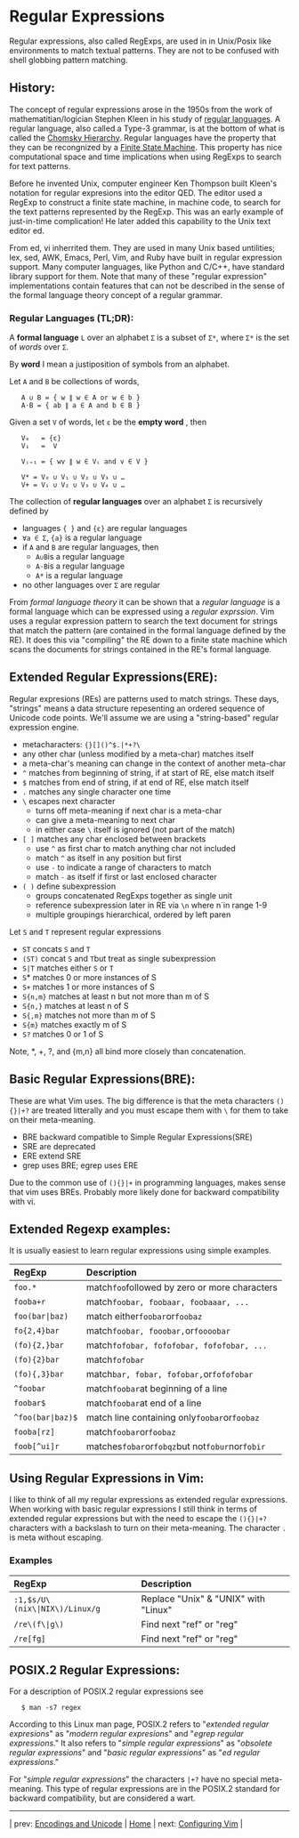 # Regular Expressions
Regular expressions, also called RegExps, are used in
in Unix/Posix like environments to match textual patterns.
They are not to be confused with shell globbing pattern matching.

## History:
The concept of regular expressions arose in the 1950s from
the work of mathematitian/logician Stephen Kleen in his study of
[regular languages](https://en.wikipedia.org/wiki/Regular_language).
A regular language, also called a Type-3 grammar, is at the
bottom of what is called the 
[Chomsky Hierarchy](https://en.wikipedia.org/wiki/Chomsky_hierarchy).
Regular languages have the property that they can be recongnized
by a 
[Finite State Machine](https://en.wikipedia.org/wiki/Finite-state_machine).
This property has nice computational space and time implications when using
RegExps to search for text patterns.

Before he invented Unix, computer engineer Ken Thompson built Kleen's
notation for regular expresions into the editor QED.  The editor used a RegExp
to construct a finite state machine, in machine code, to search for the
text patterns represented by the RegExp.  This was an early example
of just-in-time complication!  He later added this capability to the
Unix text editor ed.

From ed, vi inherrited them.  They are used in many Unix based
untilities; lex, sed, AWK, Emacs, Perl, Vim, and Ruby have built in
regular expression support.  Many computer languages, like Python and
C/C++, have standard library support for them.  Note that many of these
"regular expression" implementations contain features that can not be
described in the sense of the formal language theory concept of a regular
grammar. 

### Regular Languages (TL;DR):
A **formal language** `L` over an alphabet `Σ` is a subset of `Σ*`,
where `Σ*` is the set of _words_ over `Σ`.

By **word** I mean a justiposition of symbols from an alphabet.

Let `A` and `B` be collections of words,
```
   A ∪ B = { w ∥ w ∈ A or w ∈ b }
   A⋅B = { ab ∥ a ∈ A and b ∈ B }
```
Given a set `V` of words, let `ε` be the **empty word** , then
```
   V₀   = {ε}
   V₁   =  V

   Vᵢ₊₁ = { wv ∥ w ∈ Vᵢ and v ∈ V }

   V* = V₀ ∪ V₁ ∪ V₂ ∪ V₃ ∪ …
   V+ = V₁ ∪ V₂ ∪ V₃ ∪ V₄ ∪ …
```
The collection of **regular languages** over an alphabet `Σ` is recursively 
defined by
* languages `{ }` and `{ε}` are regular languages
* `∀a ∈ Σ`, `{a}` is a regular language
* if `A` and `B` are regular languages, then
  * `A∪B`is a regular language
  * `A⋅B`is a regular language
  * `A*` is a regular language
* no other languages over `Σ` are regular

From _formal language theory_ it can be shown that a _regular language_ is
a formal language which can be expressed using a _regular exprssion_.  Vim uses
a regular expression pattern to search the text document for strings that match
the pattern (are contained in the formal language defined by the RE).  It does
this via "compiling" the RE down to a finite state machine which scans the 
documents for strings contained in the RE's formal language.

## Extended Regular Expressions(ERE):
Regular expresions (REs) are patterns used to match strings.  These
days, "strings" means a data structure repesenting an ordered sequence
of Unicode code points.  We'll assume we are using a "string-based" regular
expression engine.
* metacharacters: `{}[]()^$.|*+?\`
* any other char (unless modified by a meta-char) matches itself
* a meta-char's meaning can change in the context of another meta-char
* `^` matches from beginning of string, if at start of RE, else match itself
* `$` matches from end of string, if at end of RE, else match itself
* `.` matches any single character one time
* `\` escapes next character
   * turns off meta-meaning if next char is a meta-char
   * can give a meta-meaning to next char
   * in either case `\` itself is ignored (not part of the match)
* `[ ]` matches any char enclosed between brackets
   * use `^` as first char to match anything char not included
   * match `^` as itself in any position but first
   * use `-` to indicate a range of characters to match
   * match `-` as itself if first or last enclosed character
* `( )` define subexpression
   * groups concatenated RegExps together as single unit
   * reference subexpression later in RE via `\n` where n`in range 1-9
   * multiple groupings hierarchical, ordered by left paren

Let `S` and `T` represent regular expressions
* `ST` concats `S` and `T`
* `(ST)` concat `S` and `T`but treat as single subexpression
* `S|T` matches either `S` or `T`
* `S`\* matches 0 or more instances of S
* `S+` matches 1 or more instances of S
* `S{n,m}` matches at least n but not more than m of S
* `S{n,}` matches at least n of S
* `S{,m}` matches not more than m of S
* `S{m}` matches exactly m of S
* `S?` matches 0 or 1 of S

Note, \*, +, ?, and {m,n} all bind more closely than concatenation.

## Basic Regular Expressions(BRE):
These are what Vim uses.  The big difference is that the meta
characters `(){}|+?` are treated litterally and you must
escape them with `\` for them to take on their meta-meaning.
* BRE backward compatible to Simple Regular Expressions(SRE)
* SRE are deprecated
* ERE extend SRE
* grep uses BRE; egrep uses ERE

Due to the common use of `(){}|+` in programming languages, makes
sense that vim uses BREs.  Probably more likely done for backward
compatibility with vi.

## Extended Regexp examples:
It is usually easiest to learn regular expressions using simple examples.

| RegExp               | Description                                     |
|:-------------------- |:----------------------------------------------- |
| `foo.*`              | match`foo`followed by zero or more characters   |
| `fooba+r`            | match`foobar, foobaar, foobaaar, ...`           |
| `foo(bar\|baz)`      | match either`foobar`or`foobaz`                  |
| `fo{2,4}bar`         | match`foobar, fooobar,`or`foooobar`             |
| `(fo){2,}bar`        | match`fofobar, fofofobar, fofofobar, ...`       |
| `(fo){2}bar`         | match`fofobar`                                  |
| `(fo){,3}bar`        | match`bar, fobar, fofobar,`or`fofofobar`        |
| `^foobar`            | match`foobar`at beginning of a line             |
| `foobar$`            | match`foobar`at end of a line                   |
| `^foo(bar\|baz)$`    | match line containing only`foobar`or`foobaz`    |
| `fooba[rz]`          | match`foobar`or`foobaz`                         |
| `foob[^ui]r`         | matches`fobar`or`fobqz`but not`fobur`nor`fobir` |

## Using Regular Expressions in Vim:
I like to think of all my regular expressions as extended regular
expressions.  When working with basic regular expressions I still
think in terms of extended regular expressions but with the need
to escape the `(){}|+?` characters with a backslash to turn on their
meta-meaning.  The character `.` is meta without escaping.

### Examples

| RegExp                         | Description                           |
|:------------------------------ |:------------------------------------- |
| `:1,$s/U\(nix\\|NIX\)/Linux/g` | Replace "Unix" & "UNIX" with "Linux"  |
| `/re\(f\\|g\)`                 | Find next "ref" or "reg"              |
| `/re[fg]`                      | Find next "ref" or "reg"              |

## POSIX.2 Regular Expressions:
For a description of POSIX.2 regular expressions see
```
   $ man -s7 regex
```
According to this Linux man page,
POSIX.2 refers to "_extended regular expresions_" as
"_modern regular expresions_" and "_egrep regular expressions_."
It also refers to "_simple regular expressions_" as
"_obsolete regular expressions_" and "_basic regular expressions_"
as "_ed regular expressions_."

For "_simple regular expressions_" the characters `|+?` have no
special meta-meaning.  This type of regular expressions are in the
POSIX.2 standard for backward compatibility, but are considered a wart.

---

| prev: [Encodings and Unicode][1] | [Home][2] | next: [Configuring Vim][3] |

[1]: <encodingsUnicode.md>
[2]: <README.md>
[3]: <vimrcConfigFile.md>
